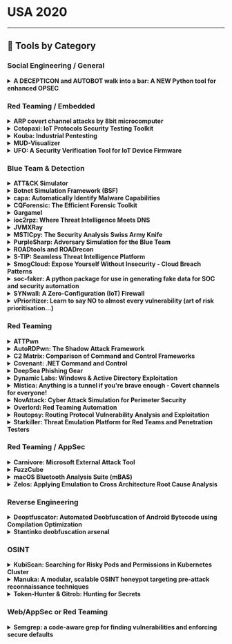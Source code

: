 # USA 2020
---
## 🧠 Tools by Category
### Social Engineering / General

<details><summary><strong>A DECEPTICON and AUTOBOT walk into a bar: A NEW Python tool for enhanced OPSEC</strong></summary>

![BH-ARSENAL](https://img.shields.io/badge/BH-ARSENAL-blue) ![Category: Social Engineering / General](https://img.shields.io/badge/Category:%20Social%20Engineering%20/%20General-pink) ![Joe Gray](https://img.shields.io/badge/Joe%20Gray-informational)

🔗 **Link:** [A DECEPTICON and AUTOBOT walk into a bar: A NEW Python tool for enhanced OPSEC](https://github.com/rmusser01/Infosec_Reference/blob/master/Draft/AnonOpSecPrivacy.md)  
📝 **Description:** When we see the terms Natural Language Processing (NLP) or Machine Learning (ML), often, our guts are correct, and it is vendor marketing material, frequently containing FUD. After tinkering with various libraries in Python and R with the use of some OSINT and SOCMINT techniques, I have found a use for NLP and ML that is 100% FUD free in the form of a brand new, Python-based tool.

In this presentation, which goes further than the previous DECEPTICON presentation, we address topics that I have frequently spoken about in past years is disinformation, deception, OSINT, and OPSEC. When working through learning NLP and ML in Python, it dawned on me: marry these technologies with DECEPTICON for good. Enter the DECEPTICON bot. The DECEPTICON bot is a python* based tool that connects to social media via APIs to read posts/tweets to determine patterns of posting intervals and content then takes over to autonomously post for the user. What is the application you ask: people who are trying to enhance their OPSEC and abandon social media accounts that have been targeted without setting off alarms to their adversaries. Use case scenarios include public figures, executives, and, most importantly – domestic violence and trafficking victims.

</details>


### Red Teaming / Embedded

<details><summary><strong>ARP covert channel attacks by 8bit microcomputer</strong></summary>

![BH-ARSENAL](https://img.shields.io/badge/BH-ARSENAL-blue) ![Category: Red Teaming / Embedded](https://img.shields.io/badge/Category:%20Red%20Teaming%20/%20Embedded-purple) ![Michihiro Imaoka](https://img.shields.io/badge/Michihiro%20Imaoka-informational)

🔗 **Link:** [ARP covert channel attacks by 8bit microcomputer](#)  
📝 **Description:** Introduces a method of embedding information in the padding part of ARP and performing secret communication with only one small 8-bit microcomputer. The transmitter uses an 8-bit microcomputer called Atmega328P. A 10BASE-T Ethernet frame is generated using only the GPIO of the microcomputer without using a dedicated chip such as an Ethernet controller. By using this method, it is possible to perform a covert channel attack with a smaller and cheaper method than the conventional method.

Since this attack can be performed with a single inexpensive and small microcomputer, it can be hidden and operated inside devices that can be connected to various networks. This lecture introduces some attack scenarios, discusses various attack methods that use this attack method, and discusses their defense methods.

</details>

<details><summary><strong>Cotopaxi: IoT Protocols Security Testing Toolkit</strong></summary>

![BH-ARSENAL](https://img.shields.io/badge/BH-ARSENAL-blue) ![Category: Red Teaming / Embedded](https://img.shields.io/badge/Category:%20Red%20Teaming%20/%20Embedded-purple) ![Jakub Botwicz](https://img.shields.io/badge/Jakub%20Botwicz-informational) ![Mariusz Księżak](https://img.shields.io/badge/Mariusz%20Księżak-informational)

🔗 **Link:** [Cotopaxi: IoT Protocols Security Testing Toolkit](#)  
📝 **Description:** Cotopaxi is a set of tools for security testing of Internet of Things devices using specific network IoT/IIoT/M2M protocols (e.g. AMQP, CoAP, DTLS, HTCPCP, mDNS, MQTT, MQTT-SN, QUIC, SSDP).

</details>

<details><summary><strong>Kouba: Industrial Pentesting</strong></summary>

![BH-ARSENAL](https://img.shields.io/badge/BH-ARSENAL-blue) ![Category: Red Teaming / Embedded](https://img.shields.io/badge/Category:%20Red%20Teaming%20/%20Embedded-purple) ![Paula de la Hoz](https://img.shields.io/badge/Paula%20de%20la%20Hoz-informational)

🔗 **Link:** [Kouba: Industrial Pentesting](#)  
📝 **Description:** Introduction to Industrial security: brief introduction to industrial cyber-attacks and why it's important to protect OT infrastructures. In this part I'll introduce the importance of industrial security, speak about Stuxnet and other dangerous attacks that had impact in industrial sector, and some prevention tips.

Introduction to Kouba: proposing a simple methodology that includes enumeration, footprinting and automatic exploitation with open tools. Presenting the advantages of using Debian with these specific tools* instead of Kali, and how to apply public key/password encryption and magic-wormhole using the scripts for securely exporting encrypted logs out of the virtual machine.

Choosing open hardware for attacks: Once we have footprinted the devices and machines in the OT, in case we have physical access to the infrastructure, there are some things to look for regarding to physical security, such as USB ports, RTU (remote terminal units) details or DNP3 protocol serial communication. Using Arduino nano, pro mini, leonardo and attiny85 for designing either badusb or specific tools; RPI4/3/ZERO; ATMega2560 customizable PLC (PLDuino); S232 shield (for UNO), multi-protocols shield; Radio modules and others.

* The system includes Redpoint and other nmap scripts, Kamerka, Aztarma, PLCinject, S7Scan, ISF, etc as well as Python 2.7 and 3, git, xfce4 terminal, Docker and Vagrant for needed virtualization, Celery and Redis for Kamerka, openssl, clang and other few compiling tools.

</details>

<details><summary><strong>MUD-Visualizer</strong></summary>

![BH-ARSENAL](https://img.shields.io/badge/BH-ARSENAL-blue) ![Category: Red Teaming / Embedded](https://img.shields.io/badge/Category:%20Red%20Teaming%20/%20Embedded-purple) ![Vafa Andalibi](https://img.shields.io/badge/Vafa%20Andalibi-informational)

🔗 **Link:** [MUD-Visualizer](https://github.com/iot-onboarding/mud-visualizer)  
📝 **Description:** Manufacturer Usage Description (MUD) is a recently introduced IETF standard designed to protect IoT devices and networks by isolating IoT device based on the information that define the behavior of that device. The standard defines a straight-forward method to implement a defensive mechanism based on the rules that are introduced by manufacturer of the device. MUD-Files are the core component of the MUD standard and contain the access control information of IoT devices. However, MUD-Files may contain possibly hundreds of access control rules. As a result, reading and validating these files is a challenge; and determining how multiple IoT devices interact is difficult for the developer and infeasible for the consumer. MUD-Visualizer is a tool that provides a visualization of any number of MUD-Files and is designed to enable developers to produce correct MUD-Files by providing format corrections, integrating them with other MUD-Files, and identifying conflicts through visualization. MUD-Visualizer is scalable and its core task is to merge and illustrate ACEs for multiple devices; both within and beyond the local area network.

</details>

<details><summary><strong>UFO: A Security Verification Tool for IoT Device Firmware</strong></summary>

![BH-ARSENAL](https://img.shields.io/badge/BH-ARSENAL-blue) ![Category: Red Teaming / Embedded](https://img.shields.io/badge/Category:%20Red%20Teaming%20/%20Embedded-purple) ![Tsungta Tsai](https://img.shields.io/badge/Tsungta%20Tsai-informational)

🔗 **Link:** [UFO: A Security Verification Tool for IoT Device Firmware](#)  
📝 **Description:** UFO is an IoT firmware security assessment tool that helps firmware developers or security researchers assess the security level of IoT device firmware.

UFO profiles the IoT firmware in many surfaces, like known vulnerabilities, sensitive data, cracked passwords, and hidden backdoors. It saves penetration testers time to gather information and help create attack vectors. Meanwhile, as a handy tool, UFO exposes vulnerabilities as early as possible to mitigate attacks from IoT malware like the notorious Mirai, which also collected default passwords of IoT devices from firmware. We did leverage UFO to pwn two COTS network cameras by discovering their backdoors and default passwords.

Main features of UFO are:
- Known 3rd Party Suite CVE Risk Report: Post-scan report based on the Common Vulnerability Scoring System (CVSS) which is an open industry standard for assessing the severity of computer system security vulnerabilities.
- Sensitive Data Statistics: Assessment of the email, IP, URL, private or password vulnerabilities.
- Cracked Passwords and Certificates Review: Check if your passwords or certificates are vulnerable.
- Shell Dependency Backdoor Paths: Produces a visual guide of backdoor paths.

A full circle of scenarios of using UFO to analysis IoT firmware will be demonstrated.

Among the above features, the source code used to trace shell dependency has been released on Github: https://github.com/dayanuyim/shdep.

The promotional video: https://youtu.be/0XupD3PAbuo

</details>


### Blue Team & Detection

<details><summary><strong>ATT&CK Simulator</strong></summary>

![BH-ARSENAL](https://img.shields.io/badge/BH-ARSENAL-blue) ![Category: Blue Team & Detection](https://img.shields.io/badge/Category:%20Blue%20Team%20&%20Detection-cyan) ![Tim Frazier](https://img.shields.io/badge/Tim%20Frazier-informational) ![Dave Herrald](https://img.shields.io/badge/Dave%20Herrald-informational) ![Kyle Champlin](https://img.shields.io/badge/Kyle%20Champlin-informational)

🔗 **Link:** [ATT&CK Simulator](#)  
📝 **Description:** This project provides a set of tooling for repeatedly executing and detecting adversary techniques in order to improve detection engineering. This project uses the MITRE ATT&CK Enterprise techniques taxonomy and the MITRE ATT&CK navigator web app. Once set up, you will be able to repeatedly execute specific techniques, observe the resulting events, and refine your detection rules and methodology.

</details>

<details><summary><strong>Botnet Simulation Framework (BSF)</strong></summary>

![BH-ARSENAL](https://img.shields.io/badge/BH-ARSENAL-blue) ![Category: Blue Team & Detection](https://img.shields.io/badge/Category:%20Blue%20Team%20&%20Detection-cyan) ![Leon Böck](https://img.shields.io/badge/Leon%20Böck-informational) ![Shankar Karuppayah](https://img.shields.io/badge/Shankar%20Karuppayah-informational) ![Jens Keim](https://img.shields.io/badge/Jens%20Keim-informational) ![Emmanouil Vasilomanolakis](https://img.shields.io/badge/Emmanouil%20Vasilomanolakis-informational)

🔗 **Link:** [Botnet Simulation Framework (BSF)](#)  
📝 **Description:** In the arms race between botmasters and defenders, the botmasters have the upper hand, as defenders have to react to actions and novel threats introduced by botmasters. The Botnet Simulation Framework (BSF) addresses this problem by leveling the playing field. It allows defenders to get ahead in the arms race by developing and evaluating new botnet monitoring techniques and countermeasures. This is crucial, as experimenting in the wild will interfere with other researchers and possibly alert botmasters.

BSF allows realistic simulation of peer-to-peer botnets to explore and study the design and impact of monitoring mechanisms and takedown attempts before being deployed in the wild. BSF is a discrete event botnet simulator that provides a set of highly configurable (and customizable) botnet features including:
- realistic churn behavior
- variable bot behavior
- monitoring mechanisms (crawlers and sensors)
- anti-monitoring mechanisms

Moreover, BSF provides an interactive visualization module to further study the outcome of a simulation. BSF is aimed at enabling researchers and defenders to study the design of the different monitoring mechanisms in the presence of anti-monitoring mechanisms [1,2,3]. Furthermore, this tool allows the users to explore and understand the impact of design choices of botnets seen to date.

[1] Leon Böck, Emmanouil Vasilomanolakis, Jan Helge Wolf, Max Mühlhäuser: Autonomously detecting sensors in fully distributed botnets. Computers & Security 83: 1-13 (2019)
[2] Leon Böck, Emmanouil Vasilomanolakis, Max Mühlhäuser, Shankar Karuppayah: Next Generation P2P Botnets: Monitoring Under Adverse Conditions. RAID 2018: 511-531
[3] https://www.blackhat.com/eu-17/briefings.html#i-trust-my-zombies-a-trust-enabled-botnet

</details>

<details><summary><strong>capa: Automatically Identify Malware Capabilities</strong></summary>

![BH-ARSENAL](https://img.shields.io/badge/BH-ARSENAL-blue) ![Category: Blue Team & Detection](https://img.shields.io/badge/Category:%20Blue%20Team%20&%20Detection-cyan) ![Moritz Raabe](https://img.shields.io/badge/Moritz%20Raabe-informational) ![William Ballenthin](https://img.shields.io/badge/William%20Ballenthin-informational)

🔗 **Link:** [capa: Automatically Identify Malware Capabilities](https://github.com/mandiant/capa/releases/)  
📝 **Description:** capa is an open-source tool that detects capabilities in programs to reduce the time-to-triage and make malware analysis more accessible. Anyone dealing with potentially malicious programs and especially forensic, intelligence, and malware analysts can use capa to understand a sample's capabilities, role (downloader, backdoor, etc.), and any suspicious or unique functionality.
capa takes automated malware triage to the next level going from simply saying "this is probably bad" to providing a concise description of what a program actually does. This report provides critical, decision-making information to anyone dealing with malware.

capa uses a new algorithm that reasons over the features found in a file to identify its capabilities. The lowest level features range from disassembly tricks to coding constructs, while intermediate features include references to recognized strings or API calls. Users compose rules that train capa how to reason about features – and even the significance of other rules. This makes it easy for the community to extend the tool's abilities.

We will describe how and why our tool works. We will also show to use it to enhance every malware analysis workflow. Furthermore, you will learn how to develop capability detections that extend capa.

</details>

<details><summary><strong>CQForensic: The Efficient Forensic Toolkit</strong></summary>

![BH-ARSENAL](https://img.shields.io/badge/BH-ARSENAL-blue) ![Category: Blue Team & Detection](https://img.shields.io/badge/Category:%20Blue%20Team%20&%20Detection-cyan) ![Paula Januszkiewicz](https://img.shields.io/badge/Paula%20Januszkiewicz-informational) ![Mike Jankowski-Lorek](https://img.shields.io/badge/Mike%20Jankowski-Lorek-informational)

🔗 **Link:** [CQForensic: The Efficient Forensic Toolkit](#)  
📝 **Description:** CQForensic Toolkit enables you to perform detailed computer forensic examinations. It guides you through the information gathering process providing data for analysis and extracting the evidence. CQForensic can build an attack timeline, extract information from the USN journal, recover files, also from MFT, decrypt user's and system's stored secrets, like encrypted data, extract information from Prefetch and from Remote Desktop Session cache, extract information from the configuration of the used for administration tools. It also contains toolkit for memory analysis, it extracts information from memory dumps, including the PowerShell commands, complete files, including making them consistent if they were corrupted, like sensitive EVTX files. Our biggest CQKawaii implements custom-made machine learning algorithms to extract from the large logs the anomalies. During Black Hat Europe, we would like to announce five new tools, including CQKawaii. CQForensic is a very practical toolkit for forensic investigators.

</details>

<details><summary><strong>Gargamel</strong></summary>

![BH-ARSENAL](https://img.shields.io/badge/BH-ARSENAL-blue) ![Category: Blue Team & Detection](https://img.shields.io/badge/Category:%20Blue%20Team%20&%20Detection-cyan) ![Viliam Kacala](https://img.shields.io/badge/Viliam%20Kacala-informational)

🔗 **Link:** [Gargamel](#)  
📝 **Description:** Gargamel is a Windows tool for acquiring the forensic evidence from remote Windows or Linux machines using several different methods.

The program is able to download the following content from remote Windows machine:
- Windows Event Logs in evt and evtx format,
- dump of memory,
- specified files described with the support of expansions (*,?),
- output of commands specified in a text file,
- registry,
- state of firewall,
- state of network interfaces,
- logged on users,
- running processes,
- active network connections,

When targeting the remote Linux machine, the program will download:
- content of /var/log/directory
- specified files described with the support of expansions (*,?),
- output of commands specified in a text file,
- state of firewall,
- state of network interfaces,
- logged on users,
- running processes,
- active network connections,


Gargamel supports 5 connection methods, naming PowerShell remoting, WMI, PsExec, RDP and SSH (with SCP).

</details>

<details><summary><strong>ioc2rpz: Where Threat Intelligence Meets DNS</strong></summary>

![BH-ARSENAL](https://img.shields.io/badge/BH-ARSENAL-blue) ![Category: Blue Team & Detection](https://img.shields.io/badge/Category:%20Blue%20Team%20&%20Detection-cyan) ![Vadim Pavlov](https://img.shields.io/badge/Vadim%20Pavlov-informational)

🔗 **Link:** [ioc2rpz: Where Threat Intelligence Meets DNS](https://github.com/Homas/ioc2rpz)  
📝 **Description:** DNS is the control plane of the Internet with unprecedented detailed views on applications, devices and even transferred data going in and out of a network. 80% of malware uses DNS to communicate with Command & Control for DNS data exfiltration/infiltration and phishing attacks using lookalike domains. Response Policy Zones or DNS Firewall is a feature which allows us to apply security policies on DNS. Commercial DNS Firewall feeds providers usually do not allow users to generate their own feeds. Cloud only DNS service providers do not provide feeds for on-prem DNS.

ioc2rpz is a DNS server which automatically creates, maintains and distributes DNS Firewall feeds from various local (files, DB) and remote (http, ftp, rpz) sources. This enables easy integrations with Threat Intel providers and Threat Intelligence Platforms. The feeds can be distributed to any open source and commercial DNS servers which support RPZ, e.g. ISC BIND, PowerDNS, Infoblox, BlueCat, Efficient IP etc. With ioc2rpz you can create your own feeds, actions and prevent undesired communications before they happen.

https://ioc2rpz.net is a community portal which is powered by ioc2rpz where you can try several free DNS Firewall feeds.

RpiDNS is a new feature integrated into ioc2rpz.gui which includes an installation script and a web interface to monitor and manage local secure DNS services.

</details>

<details><summary><strong>JVMXRay</strong></summary>

![BH-ARSENAL](https://img.shields.io/badge/BH-ARSENAL-blue) ![Category: Blue Team & Detection](https://img.shields.io/badge/Category:%20Blue%20Team%20&%20Detection-cyan) ![Milton Smith](https://img.shields.io/badge/Milton%20Smith-informational)

🔗 **Link:** [JVMXRay](https://github.com/spoofzu/jvmxray)  
📝 **Description:** JVMXRay is technology for monitoring access to system resources within the Java Virtual Machine at runtime. Since JVMXRay integrates with virtual machine, no code changes to the application are required for operation. An ancillary benefit of no code required is that the technology provides insight into 3rd party libraries used by your application and commercial software where no source code is available. JVMXRay is designed with application security emphasis but it's beneficial for other areas like software quality processes and diagnostics. JVMXRay may be extended to work with many technologies like OWASP Dependency Check and other tools.

</details>

<details><summary><strong>MSTICpy: The Security Analysis Swiss Army Knife</strong></summary>

![BH-ARSENAL](https://img.shields.io/badge/BH-ARSENAL-blue) ![Category: Blue Team & Detection](https://img.shields.io/badge/Category:%20Blue%20Team%20&%20Detection-cyan) ![Pete Bryan](https://img.shields.io/badge/Pete%20Bryan-informational) ![Ian Hellen](https://img.shields.io/badge/Ian%20Hellen-informational) ![Ashwin Patil](https://img.shields.io/badge/Ashwin%20Patil-informational)

🔗 **Link:** [MSTICpy: The Security Analysis Swiss Army Knife](#)  
📝 **Description:** MSTIC Jupyter and Python Security Tools (MSTICpy) is a Python library of security investigation tools developed by the Microsoft Threat Intelligence Center (MSTIC) to assist and support security analysts conducting security investigations and threat hunting.

The library provides features to collect data from a range of data sources, to enrich the data with Threat Intelligence and OSINT, to analyse the data using ML and data analysis techniques, and to visualise the output of this analysis for quick and easy comprehension.

Rather than a single tool MSTICpy is a Swiss Army knife for security investigations.

</details>

<details><summary><strong>PurpleSharp: Adversary Simulation for the Blue Team</strong></summary>

![BH-ARSENAL](https://img.shields.io/badge/BH-ARSENAL-blue) ![Category: Blue Team & Detection](https://img.shields.io/badge/Category:%20Blue%20Team%20&%20Detection-cyan) ![Mauricio Velazco](https://img.shields.io/badge/Mauricio%20Velazco-informational)

🔗 **Link:** [PurpleSharp: Adversary Simulation for the Blue Team](https://github.com/mvelazc0/PurpleSharp)  
📝 **Description:** Defending enterprise networks against attackers continues to present a difficult challenge for blue teams. Prevention has fallen short; improving detection & response capabilities has proven to be a step in the right direction. However, without the telemetry produced by adversary behavior, building and testing detection capabilities will be a challenging task. Executing adversary simulations in monitored environments produces the telemetry that allows security teams to identify gaps in visibility as well as build, test and enhance detection analytics

PurpleSharp is an open source adversary simulation tool written in C# that executes adversary techniques against Windows Active Directory environments. The resulting telemetry can be leveraged to measure and improve the efficacy of a detection engineering program. PurpleSharp executes different behavior across the attack lifecycle following the MITRE ATT&CK Framework's tactics: execution, persistence, privilege escalation, credential access, lateral movement, etc.

PurpleSharp executes simulations on remote hosts by leveraging administrative credentials and native Windows services/features such as Server Message Block (SMB), Windows Management Instrumentation (WMI), Remote Procedure Call (RPC) and Named Pipes.

PurpleSharp can assist blue teams in the following use cases:

- Verify prevention controls ( are Lsass dumps being blocked ? )
- Build new detection controls ( build a detection rule for T1117)
- Test/verify existing detection controls (are we really detecting process injection ?)
- dentify gaps with existing detection analytics ( broken logic, lack of coverage, etc. )
- Identify gaps in visibility ( broken agents, broken event pipelines, etc. )
- Train the SOC with credible simulations

</details>

<details><summary><strong>ROADtools and ROADrecon</strong></summary>

![BH-ARSENAL](https://img.shields.io/badge/BH-ARSENAL-blue) ![Category: Blue Team & Detection](https://img.shields.io/badge/Category:%20Blue%20Team%20&%20Detection-cyan) ![Dirk-jan Mollema](https://img.shields.io/badge/Dirk-jan%20Mollema-informational)

🔗 **Link:** [ROADtools and ROADrecon](https://github.com/dirkjanm/ROADtools)  
📝 **Description:** ROADtools is a framework to interact with Azure AD. It currently consists of a library (roadlib) and the ROADrecon Azure AD exploration tool.

ROADlib is a library that can be used to authenticate with Azure AD or to build tools that integrate with a database containing ROADrecon data. The database model in ROADlib is automatically generated based on the metadata definition of the Azure AD internal API.

ROADrecon is a tool for exploring information in Azure AD from both a Red Team and Blue Team perspective. In short, this is what it does:

- Uses an automatically generated metadata model to create an SQLAlchemy backed database on disk.
- Use asynchronous HTTP calls in Python to dump all available information in the Azure AD graph to this database.
- Provide plugins to query this database and output it to a useful format.
- Provide an extensive interface built in Angular that queries the offline database directly for its analysis.

ROADrecon also provides a built-in plugin to export it's data to a custom version of BloodHound with Azure AD capabilities.

Both ROADtools and ROADrecon are completely free and open source software.

</details>

<details><summary><strong>S-TIP: Seamless Threat Intelligence Platform</strong></summary>

![BH-ARSENAL](https://img.shields.io/badge/BH-ARSENAL-blue) ![Category: Blue Team & Detection](https://img.shields.io/badge/Category:%20Blue%20Team%20&%20Detection-cyan) ![Koji Yamada](https://img.shields.io/badge/Koji%20Yamada-informational) ![Toshitaka Satomi](https://img.shields.io/badge/Toshitaka%20Satomi-informational) ![Ryusuke Masuoka](https://img.shields.io/badge/Ryusuke%20Masuoka-informational)

🔗 **Link:** [S-TIP: Seamless Threat Intelligence Platform](#)  
📝 **Description:** S-TIP is an open-source platform for those who analyze threats and share the results with CSIRT etc.

There are a variety of CTI (Cyber Threat Intelligence) in the world. "Human CTI" is knowledge of cyberattacks to be consumed by people through social media, email, and other channels. "System CTI" is cyber attack-related knowledge that is consumed by systems in a format that can be understood by computers, namely STIX.

However, there were barriers between Human CTI and System CTI. There were divided and could not be utilized from the other realm. For example, security operators need intensive manual labor to convert a new threat report for human readers into CTI in a machine-readable format for automated defense.

S-TIP solves this problem by integrating Human CTI and System CTI seamlessly through its STIX database to bring down those barriers. When a user creates a new post, it is automatically converted to the STIX file and saved into the database. The system can trigger automated defense by consuming the STIX file. These processes can be done transparently while a user is unaware of the conversion.

Main features of S-TIP are:
1. CTI Element Extractor: Human posts to the social media UI of S-TIP are automatically captured as STIX data.
2. CTI Graph Analytics View: The STIX data can be associated with other pieces of CTI. This mechanism makes it much easier for users to grasp the whole picture of the cyberattack quickly.
3. Integration with Other Platforms: The STIX data can be readily consumed by security tools like MISP, Splunk, JIRA, and Slack.
4. STIX/TAXII - Compliant: Collects CTI from open STIX / TAXII servers on the Internet like AlienVault OTX.

These features support a more predictive and proactive response.

Available at : https://github.com/s-tip

</details>

<details><summary><strong>SmogCloud: Expose Yourself Without Insecurity - Cloud Breach Patterns</strong></summary>

![BH-ARSENAL](https://img.shields.io/badge/BH-ARSENAL-blue) ![Category: Blue Team & Detection](https://img.shields.io/badge/Category:%20Blue%20Team%20&%20Detection-cyan) ![Rob Ragan](https://img.shields.io/badge/Rob%20Ragan-informational) ![Oscar Salazar](https://img.shields.io/badge/Oscar%20Salazar-informational)

🔗 **Link:** [SmogCloud: Expose Yourself Without Insecurity - Cloud Breach Patterns](#)  
📝 **Description:** Do you know what is internet accessible in your AWS environments? The answer and methodology of how you arrive at the answer may be the difference between missing critical exposures and complete situational awareness. Dynamic and ephemeral exposures are being created on an unprecedented level and your old generation of tools, techniques, and internet scanners can't find them. Let us show you how to find them and what it means for the future of unwanted exposures. A comprehensive asset inventory is step one to any capable security program. What does having an accurate inventory mean to an AWS administrator and ongoing security engineering effort?

Our approach involves leveraging AWS security services and metadata to translate the raw configuration into patterns of targetable services that a security team can utilize for further analysis.

In this presentation we will look at the most pragmatic ways to continuously analyze your AWS environments and operationalize that information to answer vital security questions. Demonstrations include integration between IAM Access Analyzer, Tiros Reachability API, and Bishop Fox CAST Cloud Connectors, along with a new open source tool SmogCloud to find continuously changing AWS internet-facing services.

Key Takeaways:
+ Learn how to continuously maintain an inventory of AWS services and understand their internet-exposures
+ Discover how to leverage automation from AWS Access Analyzer and a freely available open source tool from Bishop Fox to operationalize exposure testing
+ See practical demonstrations of how engineering and security teams can determine impact of their security group configurations

</details>

<details><summary><strong>soc-faker: A python package for use in generating fake data for SOC and security automation</strong></summary>

![BH-ARSENAL](https://img.shields.io/badge/BH-ARSENAL-blue) ![Category: Blue Team & Detection](https://img.shields.io/badge/Category:%20Blue%20Team%20&%20Detection-cyan) ![Josh Rickard](https://img.shields.io/badge/Josh%20Rickard-informational)

🔗 **Link:** [soc-faker: A python package for use in generating fake data for SOC and security automation](https://github.com/swimlane/soc-faker)  
📝 **Description:** soc-faker is used to generate fake data for use by Security Operation Centers, Information security professionals, product teams, and many more.

</details>

<details><summary><strong>SYNwall: A Zero-Configuration (IoT) Firewall</strong></summary>

![BH-ARSENAL](https://img.shields.io/badge/BH-ARSENAL-blue) ![Category: Blue Team & Detection](https://img.shields.io/badge/Category:%20Blue%20Team%20&%20Detection-cyan) ![Cesare Pizzi](https://img.shields.io/badge/Cesare%20Pizzi-informational)

🔗 **Link:** [SYNwall: A Zero-Configuration (IoT) Firewall](#)  
📝 **Description:** A lots of words has been spent in the last years about IoT security: but instead of thinking to deploy a new device, let's try to stay on what we already have: we have a TCP/IP stack. And what we don't want to have? Complicated and cumbersome security configurations.

The aim of SYNwall is to build an easy to configure, no new hardware, low footprint, lightweight and multi-platform security layer on TCP/IP: with a one way OTP authentication, SYNwall can make every device more secure and resilient to the real world networking reconnaissance and attacks.

If we think at some of the IoT installations (may be directly internet exposed, in difficult environments, with no support infrastructure available), the possibility to have an on-board and integrated way to control access, can make a huge difference in terms of security.

The device will became virtually unaccessible to anyone who don't have the proper OTP key, blocking all the communications at the very first level of it: the SYN packet. No prior knowledge of who need to access is required at this point, making configuration and deploy a lot easier.

</details>

<details><summary><strong>vPrioritizer: Learn to say NO to almost every vulnerability (art of risk prioritisation…)</strong></summary>

![BH-ARSENAL](https://img.shields.io/badge/BH-ARSENAL-blue) ![Category: Blue Team & Detection](https://img.shields.io/badge/Category:%20Blue%20Team%20&%20Detection-cyan) ![Pramod Rana](https://img.shields.io/badge/Pramod%20Rana-informational)

🔗 **Link:** [vPrioritizer: Learn to say NO to almost every vulnerability (art of risk prioritisation…)](https://github.com/varchashva)  
📝 **Description:** As suggested by vulndb and cve, on a daily basis, approximately 50 new vulnerabilities become known to industry and even if an organization considers the impact rate of 10%, it’s still very challenging to manage it effectively and it’s safe to assume that count is going to increase furthermore. So with this amount organization is focusing (or should focus) on reducing the risk rather than eliminating it.

In current era, vulnerability management is (almost) equal to risk prioritisation because

- Resources (skillset and time) is limited in every organisation
- Environment is changing too fast and too frequently (ROI is less in analysis and remediation of a vulnerability if affected asset is not going to be live for a longer time - small attack surface)
- Attack surface is increasing exponentially in diversity (which again comes down to prioritisation)
- Remember the 80/20 rule - 20% of vulnerabilities bring 80% of risk

So what is risk? How do we calculate it? What are the factors contributing to risk?

1. CVSS (historically used) - No
2. Asset Criticality - No
3. Asset Accessibility - No
4. Exploit Applicability - No
5. Exploit Availability - No
6. Ease of Exploitation - No
7. Attack Surface - No
8. All of the Above - Yes

Theoretically, the above approach looks appropriate to adopt but practically it’s not possible to do it manually for every vulnerability affecting every asset by every organisation.

To overcome the above challenges I have prepared an open-source framework, vPrioritizer, which gives us ability to assess the risk on different layers such as (and hence comprehensive control on granularity of each component of risk):

- We can assign significance on per asset basis
- We can assess severity on per vulnerability basis
- At the same time, we can adjust both factors at asset & vulnerability relationship level
- On top of that, community analytics provides insights as suggested risk

This framework enables us to understand the contextualized risk pertaining to each asset by each vulnerability across the organization. It’s community based analytics provides a suggested risk for each vulnerability identified by vulnerability scanners and further strengthens risk prioritization process. So at any point of time teams can make an effective and more informed decision, based on unified and standardized data, about what (vulnerability/ties) they should remediate (or can afford not to) on which (asset/s).

</details>


### Red Teaming

<details><summary><strong>ATTPwn</strong></summary>

![BH-ARSENAL](https://img.shields.io/badge/BH-ARSENAL-blue) ![Category: Red Teaming](https://img.shields.io/badge/Category:%20Red%20Teaming-red) ![Pablo Gonzalez](https://img.shields.io/badge/Pablo%20Gonzalez-informational) ![Francisco Ramirez Vicente](https://img.shields.io/badge/Francisco%20Ramirez%20Vicente-informational)

🔗 **Link:** [ATTPwn](#)  
📝 **Description:** ATTPwn is a computer security tool designed to emulate adversaries. The tool aims to bring emulation of a real threat into closer contact with implementations based on the techniques and tactics from the MITRE ATT&CK framework. The goal is to simulate how a threat works in an intrusion scenario, where the threat has been successfully deployed. It is focused on Microsoft Windows systems through the use of the Powershell command line. This enables the different techniques based on MITRE ATT&CK to be applied. ATTPwn is designed to allow the emulation of adversaries as for a Red Team exercise and to verify the effectiveness and efficiency of the organization's controls in the face of a real threat.

</details>

<details><summary><strong>AutoRDPwn: The Shadow Attack Framework</strong></summary>

![BH-ARSENAL](https://img.shields.io/badge/BH-ARSENAL-blue) ![Category: Red Teaming](https://img.shields.io/badge/Category:%20Red%20Teaming-red) ![Joel Gámez](https://img.shields.io/badge/Joel%20Gámez-informational)

🔗 **Link:** [AutoRDPwn: The Shadow Attack Framework](https://github.com/JoelGMSec/AutoRDPwn)  
📝 **Description:** AutoRDPwn is a post-exploitation framework created in Powershell, designed primarily to automate the Shadow attack on Microsoft Windows computers. This vulnerability (catalogued as a feature by Microsoft) allows a remote attacker to view the desktop of his victim without his consent, and even control it on demand, using native tools of the operating system itself.

Thanks to the additional modules, it is possible to obtain a remote shell through Netcat, dump system hashes with Mimikatz, load a remote keylogger and much more. All this, through a totally intiutive menu in seven different languages.

In this talk, we will briefly review the most common remote desktop attacks and the big difference the Shadow attack makes to them. Afterwards, we will make different live demonstrations, in which all the functionalities of the tool will be put into practice. Some of them are the following:

- UAC, AMSI and Windows Defender Bypass
- Remote Shell using native system and third party tools
- Obtaining hashes and pass the hash
- Remote execution without credentials via SMB, WMI and WinRM
- Shadow attack on different operating systems (both desktop and server versions)
- Miscellaneous (remote keylogger, one-line execution, pivoting and more)

</details>

<details><summary><strong>C2 Matrix: Comparison of Command and Control Frameworks</strong></summary>

![BH-ARSENAL](https://img.shields.io/badge/BH-ARSENAL-blue) ![Category: Red Teaming](https://img.shields.io/badge/Category:%20Red%20Teaming-red) ![Jorge Orchilles](https://img.shields.io/badge/Jorge%20Orchilles-informational) ![Bryson Bort](https://img.shields.io/badge/Bryson%20Bort-informational)

🔗 **Link:** [C2 Matrix: Comparison of Command and Control Frameworks](https://github.com/jesusgavancho/TryHackMe_and_HackTheBox/blob/master/Intro%20to%20C2.md)  
📝 **Description:** Command and Control is one of the most important tactics in the MITRE ATT&CK matrix as it allows the attacker to interact with the target system and realize their objectives. Organizations leverage Cyber Threat Intelligence to understand their threat model and adversaries that have the intent, opportunity, and capability to attack. Red Team, Blue Team, and virtual Purple Teams work together to understand the adversary Tactics, Techniques, and Procedures to perform adversary emulations and improve detective and preventive controls.

The C2 Matrix was created to aggregate all the Command and Control frameworks publicly available (open-source and commercial) in a single resource to assist teams in testing their own controls through adversary emulations (Red Team or Purple Team Exercises). Phase 1 lists all the Command and Control features such as the coding language used, channels (HTTP, TCP, DNS, SMB, etc.), agents, key exchange, and other operational security features and capabilities. This allows more efficient decisions making when called upon to emulate and adversary TTPs.

It is the golden age of Command and Control (C2) frameworks. Learn how these C2 frameworks work and start testing against your organization to improve detective and preventive controls.

The C2 Matrix currently has 41 command and control frameworks documented in a Google Sheet, web site, and questionnaire format.

For Blackhat, C2 Matrix will release phase 2 of the project which involves mapping each C2 to MITRE ATT&CK and correlate with known adversaries. This will allow much quicker selection of which C2s to use for a given adversary or threat scenarios.

</details>

<details><summary><strong>Covenant: .NET Command and Control</strong></summary>

![BH-ARSENAL](https://img.shields.io/badge/BH-ARSENAL-blue) ![Category: Red Teaming](https://img.shields.io/badge/Category:%20Red%20Teaming-red) ![Ryan Cobb](https://img.shields.io/badge/Ryan%20Cobb-informational)

🔗 **Link:** [Covenant: .NET Command and Control](https://github.com/cobbr/Covenant)  
📝 **Description:** Covenant is a .NET command and control platform and web application that aims to highlight the attack surface of the .NET Framework and .NET Core, make the use of offensive .NET tradecraft easier, and serve as a collaborative platform for red teamers.

Covenant is multi-platform, multi-user, provides an intuitive web application interface, and is extendible through an API.

Covenant includes multiple built-in implants that utilize the traditional .NET Framework and .NET Core, which gives Covenant multi-platform implants that run on Windows, Linux, and MacOS. Additionally, Covenant allows operators to edit and add additional custom implants.

Covenant includes built-in support for custom and complex command and control routing. The platform includes built-in outbound listeners, including an HTTP and TCP listener, and peer-to-peer SMB communications over named pipes, which allows for complex implant networking. The platform also includes a protocol for adding new, custom communication protocols that gives the operator complete control over how the command and control traffic appears on the wire.

Covenant includes tons of built-in tasks based on libraries such as SharpSploit and GhostPack, and uses dynamic C# compilation and ConfuserEx obfuscation on tasks and payloads.

Covenant also has an emphasis on implant and network communication security to protect the data accessed by implants. Covenant implements an Encrypted Key Exchange protocol between implants and listeners to achieve forward secrecy for new implants and enforces SSL certificate pinning for implants.

In the age of EDR and threat hunting, red teamers need flexible, robust, and intuitive command and control platforms. Red teamers need the ability to collaborate with teammates, customize implant behavior and command and control traffic, track artifacts, and quickly adapt for defensive technologies. In this demo, you'll be shown how to accomplish this with Covenant.

</details>

<details><summary><strong>DeepSea Phishing Gear</strong></summary>

![BH-ARSENAL](https://img.shields.io/badge/BH-ARSENAL-blue) ![Category: Red Teaming](https://img.shields.io/badge/Category:%20Red%20Teaming-red) ![Dimitry Snezhkov](https://img.shields.io/badge/Dimitry%20Snezhkov-informational)

🔗 **Link:** [DeepSea Phishing Gear](https://github.com/dsnezhkov)  
📝 **Description:** Introducing DeepSea, the phishing gear you will want to take with you on your next offensive expedition. 

It is designed to help Red Team operators and teams with the tactical delivery of opsec-tight, flexible email phishing campaigns carried out in a portable manner on the outside as well as on the inside 
of a perimeter. 

Have you ever wanted to seamlessly operate with external and internal email providers; quickly re-target connectivity parameters per campaign; flexibly add headers, targets, attachments, correctly format and inline email templates, images and multipart messages; use content templates for personalization; clearly separate artifacts and content delivery for multiple (parallel or sequential) phishing campaigns; get actionable context help and deploy with minimal dependencies? 

In this session, we will show how you can do this and more in a portable, one binary cross platform setup, with less than 50 lines in a configuration file. 

With DeepSea, you will be able to keep campaign persistence with DNS tricks and an embedded email server used for running advanced two-way threaded campaigns you have always wanted. Catch and respond to those often missed inquiry emails, solidifying pretext and pacifying your marks.

Whether you plan on executing phishing campaigns deep on the inside of the perimeter, or bounce across multiple email providers for an external stealthy campaign delivery, DeepSea is very likely able to help.

</details>

<details><summary><strong>Dynamic Labs: Windows & Active Directory Exploitation</strong></summary>

![BH-ARSENAL](https://img.shields.io/badge/BH-ARSENAL-blue) ![Category: Red Teaming](https://img.shields.io/badge/Category:%20Red%20Teaming-red) ![Rohan Durve](https://img.shields.io/badge/Rohan%20Durve-informational)

🔗 **Link:** [Dynamic Labs: Windows & Active Directory Exploitation](#)  
📝 **Description:** If you are after red-team training, there are multiple excellent courses and online resources for practising adversary simulation. That's not the primary motivation behind Alfa labs.

Alfa labs allows:
- Blue/red teamers to test or demonstrate specific attacks/attack-paths (e.g. when GMSA edges were introduced into BloodHound).
- Beginners to take a structured approach to learning Active Directory weaknesses (which have largely been practically accessible if you build your own lab, during workshops w/ limited spaces or commercial training).
- Replicate any technical issues and confirm your results

Therefore, stop by and spin up your own lab to practise your Windows Active Directory tools, techniques and procedures (TTPs) in isolation, or red-team your way through the dynamically-built Alfa labs.

</details>

<details><summary><strong>Mística: Anything is a tunnel if you're brave enough - Covert channels for everyone!</strong></summary>

![BH-ARSENAL](https://img.shields.io/badge/BH-ARSENAL-blue) ![Category: Red Teaming](https://img.shields.io/badge/Category:%20Red%20Teaming-red) ![Carlos Fernández](https://img.shields.io/badge/Carlos%20Fernández-informational) ![Raúl Caro Teixidó](https://img.shields.io/badge/Raúl%20Caro%20Teixidó-informational)

🔗 **Link:** [Mística: Anything is a tunnel if you're brave enough - Covert channels for everyone!](#)  
📝 **Description:** From exposing internal network ports in restricted environments to the internet to controlling a meterpreter implant via DNS, everything is possible with protocol encapsulation.

To prove this, we have developed Mística, a tool that allows us to finely tune how we want to create a tunnel over protocols like HTTP, DNS and more, and combine this encapsulation with custom applicatrions like io, shell or port redirection.

Mística allows to embed data into other protocol fields, with the goal of establishing a bi-directional channel for arbitrary communications. Mística has a modular design, built around a custom transport protocol, called SOTP (Simple Overlay Transport Protocol). Data is encrypted, chunked and put into SOTP packets. SOTP packets are encoded and embedded into the desired field of the application protocol, and sent to the other end.

During this talk, we will talk about how to quickly design and create covert channels over different protocols and for different purposes. This is both useful for red teams that need new ways to hide their traffic and blue teams that want to easily test their monitoring capabilities.

We will do several demos, where we showcase how encapsulation works and how we can end up tunneling a RAT (meterpreter, in this case) connection over DNS. We will also showcase how to expose any port over the desired covert channel to combine it with tools like Evil-WinRM, for instance.

Mística is available at https://github.com/IncideDigital/Mistica under the GPLv3 license

</details>

<details><summary><strong>NovAttack: Cyber Attack Simulation for Perimeter Security</strong></summary>

![BH-ARSENAL](https://img.shields.io/badge/BH-ARSENAL-blue) ![Category: Red Teaming](https://img.shields.io/badge/Category:%20Red%20Teaming-red) ![Mustafa Altinkaynak](https://img.shields.io/badge/Mustafa%20Altinkaynak-informational)

🔗 **Link:** [NovAttack: Cyber Attack Simulation for Perimeter Security](#)  
📝 **Description:** The NovAttack platform requires minimal setup time and few resources to implement. We love open source. So NovAttack is open source, it will remain open source.

NovAttack simulates real cyber attacks, focusing on the following attack categories.

### Features / Test Capabilities

- IPS / IDS / Firewall
- Malware Download
- Content Filtering
- DLP (Data Loss Protection)
- WAF (Web Application Firewall) / Roadmap

### How does NovAttack work?

NovAttack advocates the open source philosophy. Uses the capabilities of python and libraries. All communication is prepared with API.

NovAttack simulates cyber attacks with its point-to-point connection. Thus, it reduces the amount of false positive. Attack vectors in it can be edited and updated.

- You can provide continuous cyber attack simulation by adding current malware to NovAttack.
- You can develop DLP vectors specific to your organization, such as credit card leak). NovAttack provides continuous analysis for you.
- You can test your institution's content or URL filter.

</details>

<details><summary><strong>Overlord: Red Teaming Automation</strong></summary>

![BH-ARSENAL](https://img.shields.io/badge/BH-ARSENAL-blue) ![Category: Red Teaming](https://img.shields.io/badge/Category:%20Red%20Teaming-red) ![Vasilis Sikkis](https://img.shields.io/badge/Vasilis%20Sikkis-informational) ![Evangelos Nikolaou](https://img.shields.io/badge/Evangelos%20Nikolaou-informational)

🔗 **Link:** [Overlord: Red Teaming Automation](#)  
📝 **Description:** Overlord provides a python-based console CLI which is used to build Red Teaming infrastructure in an automated way. The user has to provide inputs by using the tool’s modules (e.g. C2, Email Server, HTTP web delivery server, Phishing server etc.) and the full infra / modules and scripts will be generated automatically on a cloud provider of choice. Currently supports AWS and Digital Ocean.

Links:
- GitHub repository - https://github.com/qsecure-labs/overlord
- A demo infrastructure - https://blog.qsecure.com.cy/posts/overlord/
- Full documentation of the tool - https://github.com/qsecure-labs/overlord/wiki

Acknowledgments:
This project could not be created without the awesome work for Marcello Salvati @byt3bl33d3r with the RedBaron Project. That is the reason why we are referencing the name of RedBaron on our project as well.
As Marcello stated on his acknowledgments, further thanks to:
1. @_RastaMouse's two serie's blogpost on 'Automated Red Team Infrastructure Deployment with Terraform' Part 1 and 2
2. @bluscreenofjeff's with his amazing Wiki on Read Team Infrastucture
3. @spotheplanet's blog post on Red team infrastructure

</details>

<details><summary><strong>Routopsy: Routing Protocol Vulnerability Analysis and Exploitation</strong></summary>

![BH-ARSENAL](https://img.shields.io/badge/BH-ARSENAL-blue) ![Category: Red Teaming](https://img.shields.io/badge/Category:%20Red%20Teaming-red) ![Szymon Ziolkowski](https://img.shields.io/badge/Szymon%20Ziolkowski-informational) ![Tyron Kemp](https://img.shields.io/badge/Tyron%20Kemp-informational)

🔗 **Link:** [Routopsy: Routing Protocol Vulnerability Analysis and Exploitation](#)  
📝 **Description:** Routopsy is a new network attack toolkit that leverages a "virtual router" in a Docker container to scan for and attack various networking protocols and misconfigurations. Vulnerabilities include overly broad configured network statements within routing protocols, unauthenticated or plaintext authentication for protocols such as OSPF and HSRP, and the lack of passive interface usage within routing protocols.

Routopsy was designed in a way that will allow users to trivially perform attacks without requiring extensive networking knowledge. Attacks include the injection of new routes, discovery of new networks and gateway takeover attacks which ultimately could lead to Person-in-the-Middle attacks. Additionally, a fully-fledged router interface is also available for more experienced users and for more advanced attacks.

Internally, Routopsy leverages a "virtual router" which has been around for a number of years, is well maintained and supports a variety of protocols. Once the scan phase of Routopsy is complete a simple configuration is loaded within the virtual router and used to attack the target protocol.

</details>

<details><summary><strong>Starkiller: Threat Emulation Platform for Red Teams and Penetration Testers</strong></summary>

![BH-ARSENAL](https://img.shields.io/badge/BH-ARSENAL-blue) ![Category: Red Teaming](https://img.shields.io/badge/Category:%20Red%20Teaming-red) ![Anthony Rose](https://img.shields.io/badge/Anthony%20Rose-informational)

🔗 **Link:** [Starkiller: Threat Emulation Platform for Red Teams and Penetration Testers](https://github.com/sponsors/BC-SECURITY)  
📝 **Description:** The ultimate goal for any security team is to increase resiliency within an organization and adapt to the modern threat. Starkiller aims to provide red teams with a platform to emulate Advanced Persistent Threat (APT) tactics. Starkiller is a frontend for the post-exploitation framework, PowerShell Empire, which incorporates a multi-user GUI application that interfaces with a remote Command and Control (C2) server. Empire is powered by Python 3 and PowerShell and includes many widely used offensive security tools for Windows, Linux, and macOS exploitation. The framework's flexibility to easily incorporate new modules allows for a single solution for red team operations. Both red and blue teams can utilize Starkiller to emulate and defend against the most used APT attack vectors.

</details>


### Red Teaming / AppSec

<details><summary><strong>Carnivore: Microsoft External Attack Tool</strong></summary>

![BH-ARSENAL](https://img.shields.io/badge/BH-ARSENAL-blue) ![Category: Red Teaming / AppSec](https://img.shields.io/badge/Category:%20Red%20Teaming%20/%20AppSec-red) ![Chris Nevin](https://img.shields.io/badge/Chris%20Nevin-informational)

🔗 **Link:** [Carnivore: Microsoft External Attack Tool](https://github.com/rmusser01/Infosec_Reference/blob/master/Draft/Active_Directory.md)  
📝 **Description:** Carnivore is a username enumeration and password spraying tool for Microsoft services (Skype for Business, ADFS, RDWeb, Exchange and O365). It includes new post compromise functionality for Skype for Business (pulling the internal address list and user presence), and a new method for smart detection of the username format. Carnivore originally began as an on-premises Skype for Business enumeration/spray tool as, these days, organizations have often locked down their implementations of Exchange, however, Skype for Business has been left externally accessible, and does not seem to have received as much attention from penetration tests.

</details>

<details><summary><strong>FuzzCube</strong></summary>

![BH-ARSENAL](https://img.shields.io/badge/BH-ARSENAL-blue) ![Category: Red Teaming / AppSec](https://img.shields.io/badge/Category:%20Red%20Teaming%20/%20AppSec-red) ![Anto Joseph](https://img.shields.io/badge/Anto%20Joseph-informational)

🔗 **Link:** [FuzzCube](https://github.com/antojoseph/fc)  
📝 **Description:** Fuzzing over the ages has improved in tooling, logic, and process, but is still a number-crunching problem! You are improving your odds by throwing more CPU power at it.

How do we make it happen without hacking through custom solutions that cannot be reused? Enter FuzzCube - Batteries Included! FuzzCube comes with State Sharing Features, Mutation Engines and Crash Verification tools that you could leverage in your projects. It leverages Kubernetes for its infrastructure orchestration capabilities. Using Kubernetes operators, we abstract the complexity of deploying a fuzzing infrastructure with distributed high throughput workloads, fault tolerance, storage orchestration, and high scalability. We will practise distributed fuzzing in the era of Cloud Native Computing and use our new skills to find some 0days ;)

</details>

<details><summary><strong>macOS Bluetooth Analysis Suite (mBAS)</strong></summary>

![BH-ARSENAL](https://img.shields.io/badge/BH-ARSENAL-blue) ![Category: Red Teaming / AppSec](https://img.shields.io/badge/Category:%20Red%20Teaming%20/%20AppSec-red) ![Yu Wang](https://img.shields.io/badge/Yu%20Wang-informational)

🔗 **Link:** [macOS Bluetooth Analysis Suite (mBAS)](https://github.com/mathew-fleisch/def-con-schedule/blob/master/docs/conference.json)  
📝 **Description:** mBAS is a set of Bluetooth tools for macOS platforms, including Bluetooth HCI request sniffer, fuzzer and Broadcom firmware SoC tools, etc. Among them, the HCI fuzzer helped me discover many Bluetooth kernel vulnerabilities, such as CVE-2020-3892, CVE-2020-3893, CVE-2020-3905, CVE-2020-3907, CVE-2020-3908 and CVE-2020-3912. With these tools, we can better understand the design and implementation of Bluetooth subsystem of macOS and other platforms.

</details>

<details><summary><strong>Zelos: Applying Emulation to Cross Architecture Root Cause Analysis</strong></summary>

![BH-ARSENAL](https://img.shields.io/badge/BH-ARSENAL-blue) ![Category: Red Teaming / AppSec](https://img.shields.io/badge/Category:%20Red%20Teaming%20/%20AppSec-red) ![Kevin Valakuzhy](https://img.shields.io/badge/Kevin%20Valakuzhy-informational)

🔗 **Link:** [Zelos: Applying Emulation to Cross Architecture Root Cause Analysis](#)  
📝 **Description:** Zelos (Zeropoint Emulated Lightweight Operating System) is a python-based binary emulation platform that omits the cumbersome setup of virtual machines, yet provides instrumentation capabilities missing in user-space emulation. While it is built on top of the QEMU powered Unicorn CPU emulator, Zelos provides the operating system details required to fully emulate binary execution from loading, down to system calls. We quickly found use for Zelos as a dynamic instrumentation tool that could unpack malware, categorize and report malicious behavior, as well as extract domains from Domain Generation Algorithms (DGA). The myriad of uses we uncovered drove us to develop a plugin system to encourage extensions.

In this demo, in addition to highlighting Zelos's core dynamic analysis features, we'll showcase a new plugin released at BlackHat which provides automated root cause analysis (RCA), a method of identifying causes of crashes, through data flow analysis. Applications of automated RCA range from helping developers locate and fix bugs to triaging crashes generated through fuzzing. Existing techniques for identifying root cause through data flow analysis may require recompilation of binaries to insert instrumentation, integration of multiple tools, or collecting execution traces. Using Zelos, identifying the root cause can be as simple as providing the binary with the crashing input. We will highlight how we perform architecture agnostic dataflow analysis by utilizing QEMU's internal assembly code representation and show how easy RCA can be, even without source code.

</details>


### Reverse Engineering

<details><summary><strong>Deoptfuscator: Automated Deobfuscation of Android Bytecode using Compilation Optimization</strong></summary>

![BH-ARSENAL](https://img.shields.io/badge/BH-ARSENAL-blue) ![Category: Reverse Engineering](https://img.shields.io/badge/Category:%20Reverse%20Engineering-orange) ![Gyoosik Kim](https://img.shields.io/badge/Gyoosik%20Kim-informational) ![Geunha You](https://img.shields.io/badge/Geunha%20You-informational) ![Seong-je Cho](https://img.shields.io/badge/Seong-je%20Cho-informational)

🔗 **Link:** [Deoptfuscator: Automated Deobfuscation of Android Bytecode using Compilation Optimization](#)  
📝 **Description:** Code obfuscation is a technique that makes programs harder to understand. Malware writers widely the obfuscation technique to evade detection from anti-malware software, or to deter reverse engineering attempts for their malicious code. Typical obfuscation techniques applied to Android malicious apps include identifier renaming, string encryption, control-flow obfuscation, and Java reflection (API hiding). If we de-obfuscate the obfuscated code and restore it to the original code before obfuscation was applied, we can analyze the obfuscated malware effectively and efficiently.

Therefore, we have developed Deoptfuscator, an effective tool for de-obfuscating the Android applications that have been transformed using control-flow obfuscation mechanisms. That is, it can reverse the control-flow obfuscation of Android APKs.

The features of Deoptfuscator are as follows:
- Deoptfuscator can detect obfuscation traces (especially, opaque predicates) utilizing the optimization approach of Android ART's ahead-of-time (AOT) compiler. It effectively optimizes the control flow of an obfuscated app using ReDex as well as the detected obfuscation traces.
- If the obfuscated Android app can run on a device, the de-obfuscated app reversed by Deoptfuscator can run on the device too.
- Deoptfuscator can reverse the control-flow obfuscation techniques of DexGuard that other de-obfuscation tools haven't.
- If Deoptfuscator is used in conjunction with other de-obfuscators such as DeGuard that can reverse identifier renaming of Android APKs, it can be a more powerful de-obfuscation tool.



This research was supported by Basic Science Research Program through the National Research Foundation of Korea (NRF) funded by the Ministry of Science and ICT (no. 2018R1A2B2004830)

</details>

<details><summary><strong>Stantinko deobfuscation arsenal</strong></summary>

![BH-ARSENAL](https://img.shields.io/badge/BH-ARSENAL-blue) ![Category: Reverse Engineering](https://img.shields.io/badge/Category:%20Reverse%20Engineering-orange) ![Vladislav Hrčka](https://img.shields.io/badge/Vladislav%20Hrčka-informational)

🔗 **Link:** [Stantinko deobfuscation arsenal](#)  
📝 **Description:** Stantinko is a malware family, which has been active since at least 2012, and has been gradually improving its code obfuscation techniques to hinder analysis and detection – especially in its recent versions. The half-million-strong Stantinko botnet has been used by its operators for various cybercriminal activities, including click fraud, ad injection, social network fraud, password stealing attacks, and cryptomining.

Stantinko's custom obfuscation techniques can be divided into four categories: control-flow flattening, string obfuscation, do-nothing code, and dead code, strings and resources. The techniques are employed in both x86 and x64 versions of the malware and we'll focus particularly on the first two.

These control-flow-flattening loops generally merge multiple functions into one. They transform the control flow to a form that is hard to read and the execution order of basic blocks is unpredictable without extensive analysis.

Stantinko's string obfuscation technique resembles construction of strings on the stack, but it additionally uses standard C functions for string manipulation with various decoy words and sentences to compose the final string.

These enhancements to the otherwise common obfuscations are what make them unique and turn ordinary reverse engineering methods to deal with the techniques useless.

</details>


### OSINT

<details><summary><strong>KubiScan: Searching for Risky Pods and Permissions in Kubernetes Cluster</strong></summary>

![BH-ARSENAL](https://img.shields.io/badge/BH-ARSENAL-blue) ![Category: OSINT](https://img.shields.io/badge/Category:%20OSINT-lightgrey) ![Eviatar Gerzi](https://img.shields.io/badge/Eviatar%20Gerzi-informational)

🔗 **Link:** [KubiScan: Searching for Risky Pods and Permissions in Kubernetes Cluster](https://github.com/cyberark/KubiScan)  
📝 **Description:** KubiScan is a tool that was created to search for risky Pods which contain a privileged service account tokens that can be used for privilege escalation or even compromising the cluster. It can also show you all the risky roles, rolebindings, users and privileged pods in the Kubernetes Cluster and other cool stuff.

</details>

<details><summary><strong>Manuka: A modular, scalable OSINT honeypot targeting pre-attack reconnaissance techniques</strong></summary>

![BH-ARSENAL](https://img.shields.io/badge/BH-ARSENAL-blue) ![Category: OSINT](https://img.shields.io/badge/Category:%20OSINT-lightgrey) ![Eugene Lim](https://img.shields.io/badge/Eugene%20Lim-informational) ![Kee Hock Tan](https://img.shields.io/badge/Kee%20Hock%20Tan-informational) ![Bernard Lim](https://img.shields.io/badge/Bernard%20Lim-informational) ![Kenneth Tan](https://img.shields.io/badge/Kenneth%20Tan-informational)

🔗 **Link:** [Manuka: A modular, scalable OSINT honeypot targeting pre-attack reconnaissance techniques](#)  
📝 **Description:** Manuka is an Open-source intelligence (OSINT) honeypot that monitors reconnaissance attempts by threat actors and generates actionable intelligence for Blue Teamers. It creates a simulated environment consisting of staged OSINT sources, such as social media profiles and leaked credentials, and tracks signs of adversary interest, closely aligning to MITRE's PRE-ATT&CK framework. Manuka gives Blue Teams additional visibility of the pre-attack reconnaissance phase and generates early-warning signals for defenders.

Although they vary in scale and sophistication, most traditional honeypots focus on networks. These honeypots uncover attackers at Stage 2 (Weaponization) to 7 (Actions on Objectives) of the cyber kill chain, assuming that attackers are already probing the network.

Manuka conducts OSINT threat detection at Stage 1 (Reconnaissance) of the cyber kill chain. Despite investing millions of dollars into network defenses, organisations can be easily compromised through a single Google search. One recent example was hackers exposing corporate meetings, therapy sessions, and college classes through Zoom calls left on the open Web. Enterprises need to detect these OSINT threats on their perimeter but lack the tools to do so.

Manuka is built to scale. Users can easily add new listener modules and plug them into the Dockerized environment. They can coordinate multiple campaigns and honeypots simultaneously to broaden the honeypot surface. Furthermore, users can quickly customize and deploy Manuka to match different use cases. Manuka's data is designed to be easily ported to other third-party analysis and visualization tools in an organisation's workflow.

Designing an OSINT honeypot presents a novel challenge due to the complexity and wide range of OSINT techniques. However, such a tool would allow Blue Teamers to "shift left" in their cyber threat intelligence strategy.

</details>

<details><summary><strong>Token-Hunter & Gitrob: Hunting for Secrets</strong></summary>

![BH-ARSENAL](https://img.shields.io/badge/BH-ARSENAL-blue) ![Category: OSINT](https://img.shields.io/badge/Category:%20OSINT-lightgrey) ![Greg Johnson](https://img.shields.io/badge/Greg%20Johnson-informational)

🔗 **Link:** [Token-Hunter & Gitrob: Hunting for Secrets](#)  
📝 **Description:** Secrets like API tokens, encryption keys, and passwords are a keystone in the development world. They facilitate important functionality not only in the software that developers build, but also in the deployment, maintenance, integration, and security of both closed and open-source projects. Many companies providing services on the internet offer API tokens in multiple flavors that allow interaction with their systems, as does GitLab. Token-Hunter and Gitrob are complementary tools developed, augmented, and heavily used by GitLab's red team to support their engagements and, most importantly, find those exposed secrets and demonstrate their abuse!

</details>


### Web/AppSec or Red Teaming

<details><summary><strong>Semgrep: a code-aware grep for finding vulnerabilities and enforcing secure defaults</strong></summary>

![BH-ARSENAL](https://img.shields.io/badge/BH-ARSENAL-blue) ![Category: Web/AppSec or Red Teaming](https://img.shields.io/badge/Category:%20Web/AppSec%20or%20Red%20Teaming-blue) ![Clint Gibler](https://img.shields.io/badge/Clint%20Gibler-informational) ![Isaac Evans](https://img.shields.io/badge/Isaac%20Evans-informational)

🔗 **Link:** [Semgrep: a code-aware grep for finding vulnerabilities and enforcing secure defaults](#)  
📝 **Description:** Semgrep is a tool for easily detecting and preventing bugs and anti-patterns in your codebase. It combines the convenience of grep with the correctness of syntactical and semantic search.

Semgrep is fast (scans 100Ks LOC in seconds), supports multiple languages (JavaScript, Python, Golang, Java, C), and is easy to customize, so that users can create high value org-specific or project-specific checks without spending weeks learning a complicated DSL.

Semgrep works by parsing source code into an abstract syntax tree (AST), then allows users to supply patterns that fuzzily match the interesting code patterns. Because it's source code aware, its checks are higher signal than regexes (i.e., it's easy to match function calls, and not match text in comments, multi-line calls, or strings), but because it isn't doing interprocedural dataflow analysis, it doesn't take hours to run and won't make assumptions that result in hundreds of false positives requiring triage.

https://github.com/returntocorp/semgrep

</details>

